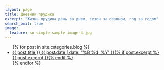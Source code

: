```yaml
---
layout: page
title: Дневник прудика 
excerpt: "Жизнь прудика день за днем, сезон за сезоном, год за годом"
search_omit: true
image:
  feature: so-simple-sample-image-4.jpg
---
```


<ul class="post-list">
{% for post in site.categories.blog %} 
  <li><article><a href="{{ post.url | prepend: site.baseurl }}">{{ post.title }} <span class="entry-date"><time datetime="{{ post.date | date_to_xmlschema }}">{{ post.date | date: "%B %d, %Y" }}</time></span>{% if post.excerpt %} <span class="excerpt">{{ post.excerpt }}</span>{% endif %}</a></article></li>
{% endfor %}
</ul>
